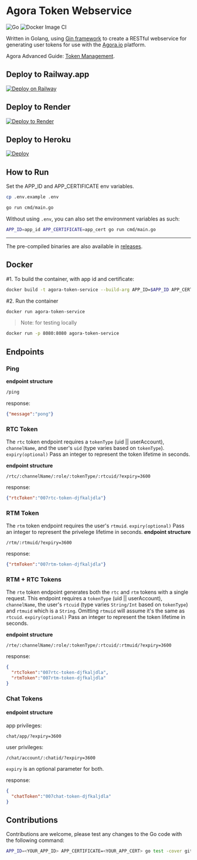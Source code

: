 # Agora Token Webservice
![Go](https://github.com/AgoraIO-Community/agora-token-service/workflows/Go/badge.svg?branch=master) ![Docker Image CI](https://github.com/AgoraIO-Community/agora-token-service/workflows/Docker%20Image%20CI/badge.svg?branch=master)  

Written in Golang, using [Gin framework](https://github.com/gin-gonic/gin) to create a RESTful webservice for generating user tokens for use with the [Agora.io](https://www.agora.io) platform. 

Agora Advanced Guide: [Token Management](https://docs.agora.io/en/video-calling/develop/authentication-workflow).

## Deploy to Railway.app ##

[![Deploy on Railway](https://railway.app/button.svg)](https://railway.app/new/template/NKYzQA?referralCode=waRWUT)

## Deploy to Render ##

<a href="https://render.com/deploy?repo=https://github.com/AgoraIO-Community/agora-token-service">
  <img src="https://render.com/images/deploy-to-render-button.svg" alt="Deploy to Render">
</a>

## Deploy to Heroku ##
[![Deploy](https://www.herokucdn.com/deploy/button.svg)](https://www.heroku.com/deploy/?template=https://github.com/AgoraIO-Community/agora-token-service)

## How to Run ##

Set the APP_ID and APP_CERTIFICATE env variables.

```bash
cp .env.example .env
```

```bash
go run cmd/main.go
```

Without using `.env`, you can also set the environment variables as such:

```bash
APP_ID=app_id APP_CERTIFICATE=app_cert go run cmd/main.go
```

---

The pre-compiled binaries are also available in [releases](https://github.com/AgoraIO-Community/agora-token-service/releases).

## Docker ##

#1. To build the container, with app id and certificate: 

```bash
docker build -t agora-token-service --build-arg APP_ID=$APP_ID APP_CERTIFICATE=$APP_CERTIFICATE .
```

#2. Run the container 

```bash
docker run agora-token-service
```
> Note: for testing locally
```bash
docker run -p 8080:8080 agora-token-service
```

## Endpoints ##

### Ping ###
**endpoint structure**
```bash
/ping
```
response:
``` json
{"message":"pong"} 
```

### RTC Token ###
The `rtc` token endpoint requires a `tokenType` (uid || userAccount), `channelName`, and the user's `uid` (type varies based on `tokenType`). 
`expiry(optional)` Pass an integer to represent the token lifetime in seconds.

**endpoint structure** 
```
/rtc/:channelName/:role/:tokenType/:rtcuid/?expiry=3600
```

response:
``` json
{"rtcToken":"007rtc-token-djfkaljdla"} 
```

### RTM Token ###

The `rtm` token endpoint requires the user's `rtmuid`. 
`expiry(optional)` Pass an integer to represent the privelege lifetime in seconds.
**endpoint structure** 
```
/rtm/:rtmuid/?expiry=3600
```

response:
``` json
{"rtmToken":"007rtm-token-djfkaljdla"} 
```

### RTM + RTC Tokens ###
The `rte` token endpoint generates both the `rtc` and `rtm` tokens with a single request. This endpoint requires a `tokenType` (uid || userAccount), `channelName`, the user's `rtcuid` (type varies `String/Int` based on `tokenType`) and `rtmuid` which is a `String`. Omitting `rtmuid` will assume it's the same as `rtcuid`.
`expiry(optional)` Pass an integer to represent the token lifetime in seconds.

**endpoint structure** 
```
/rte/:channelName/:role/:tokenType/:rtcuid/:rtmuid/?expiry=3600
```

response:
``` json
{
  "rtcToken":"007rtc-token-djfkaljdla",
  "rtmToken":"007rtm-token-djfkaljdla" 
} 
```

### Chat Tokens ###

#### endpoint structure ####

app privileges:
```
chat/app/?expiry=3600
```

user privileges:
```
/chat/account/:chatid/?expiry=3600
```

`expiry` is an optional parameter for both.

response:
``` json
{
  "chatToken":"007chat-token-djfkaljdla"
} 
```

## Contributions

Contributions are welcome, please test any changes to the Go code with the following command:

```sh
APP_ID=<YOUR_APP_ID> APP_CERTIFICATE=<YOUR_APP_CERT> go test -cover github.com/AgoraIO-Community/agora-token-service/service
```
